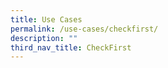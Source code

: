 ```yaml
---
title: Use Cases
permalink: /use-cases/checkfirst/
description: ""
third_nav_title: CheckFirst
---
```


